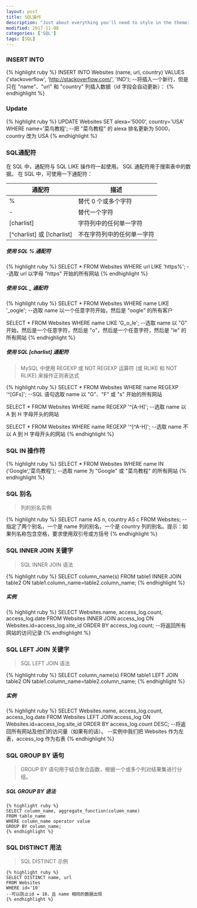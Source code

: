 ```yaml
---
layout: post
title: SQL操作
description: "Just about everything you'll need to style in the theme: headings, paragraphs, blockquotes, tables, code blocks, and more."
modified: 2017-11-08
categories: ['SQL']
tags: [SQL]
---
```



### INSERT INTO
{% highlight ruby %}
INSERT INTO Websites (name, url, country)
VALUES ('stackoverflow', 'http://stackoverflow.com/', 'IND');
--将插入一个新行，但是只在 "name"、"url" 和 "country" 列插入数据（id 字段会自动更新）：
{% endhighlight %}
### Update
{% highlight ruby %}
UPDATE Websites
SET alexa='5000', country='USA'
WHERE name='菜鸟教程';
--把 "菜鸟教程" 的 alexa 排名更新为 5000，country 改为 USA
{% endhighlight %}
### SQL通配符
在 SQL 中，通配符与 SQL LIKE 操作符一起使用。
SQL 通配符用于搜索表中的数据。
在 SQL 中，可使用一下通配符：

通配符 | 描述
---|---
% | 替代 0 个或多个字符
- | 替代一个字符
[charlist] |字符列中的任何单一字符
[^charlist] 或 [!charlist] | 不在字符列中的任何单一字符

##### 使用 SQL % 通配符
{% highlight ruby %}
SELECT * FROM Websites
WHERE url LIKE 'https%';
--选取 url 以字母 "https" 开始的所有网站
{% endhighlight %}
##### 使用 SQL _ 通配符
{% highlight ruby %}
SELECT * FROM Websites
WHERE name LIKE '_oogle';
--选取 name 以一个任意字符开始，然后是 "oogle" 的所有客户

SELECT * FROM Websites
WHERE name LIKE 'G_o_le';
--选取 name 以 "G" 开始，然后是一个任意字符，然后是 "o"，然后是一个任意字符，然后是 "le" 的所有网站
{% endhighlight %}
##### 使用 SQL [charlist] 通配符
> MySQL 中使用 REGEXP 或 NOT REGEXP 运算符 (或 RLIKE 和 NOT RLIKE) 来操作正则表达式

{% highlight ruby %}
SELECT * FROM Websites
WHERE name REGEXP '^[GFs]';
--SQL 语句选取 name 以 "G"、"F" 或 "s" 开始的所有网站

SELECT * FROM Websites
WHERE name REGEXP '^[A-H]';
--选取 name 以 A 到 H 字母开头的网站

SELECT * FROM Websites
WHERE name REGEXP '^[^A-H]';
--选取 name 不以 A 到 H 字母开头的网站
{% endhighlight %}

### SQL IN 操作符
{% highlight ruby %}
SELECT * FROM Websites
WHERE name IN ('Google','菜鸟教程');
--选取 name 为 "Google" 或 "菜鸟教程" 的所有网站
{% endhighlight %}

### SQL 别名
>列的别名实例

{% highlight ruby %}
SELECT name AS n, country AS c
FROM Websites;
--指定了两个别名，一个是 name 列的别名，一个是 country 列的别名。提示：如果列名称包含空格，要求使用双引号或方括号
{% endhighlight %}

### SQL INNER JOIN 关键字
> SQL INNER JOIN 语法

{% highlight ruby %}
SELECT column_name(s)
FROM table1
INNER JOIN table2
ON table1.column_name=table2.column_name;
{% endhighlight %}
##### 实例
{% highlight ruby %}
SELECT Websites.name, access_log.count, access_log.date
FROM Websites
INNER JOIN access_log
ON Websites.id=access_log.site_id
ORDER BY access_log.count;
--将返回所有网站的访问记录
{% endhighlight %}

### SQL LEFT JOIN 关键字
> SQL LEFT JOIN 语法

{% highlight ruby %}
SELECT column_name(s)
FROM table1
LEFT JOIN table2
ON table1.column_name=table2.column_name;
{% endhighlight %}

##### 实例
{% highlight ruby %}
SELECT Websites.name, access_log.count, access_log.date
FROM Websites
LEFT JOIN access_log
ON Websites.id=access_log.site_id
ORDER BY access_log.count DESC;
--将返回所有网站及他们的访问量（如果有的话）。
--实例中我们把 Websites 作为左表，access_log 作为右表
{% endhighlight %}

### SQL GROUP BY 语句
> GROUP BY 语句用于结合聚合函数，根据一个或多个列对结果集进行分组。
##### SQL GROUP BY 语法
```
{% highlight ruby %}
SELECT column_name, aggregate_function(column_name)
FROM table_name
WHERE column_name operator value
GROUP BY column_name;
{% endhighlight %}
```

### SQL DISTINCT 用法
> SQL DISTINCT 示例
```
{% highlight ruby %}
SELECT DISTINCT name, url
FROM Websites
WHERE id='10'
--可以防止id = 10，且 name 相同的数据出现
{% endhighlight %}
```